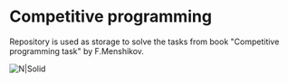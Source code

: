 # Competitive programming

Repository is used as storage to solve the tasks from book "Competitive programming task" by F.Menshikov.

![N|Solid](https://d2arxad8u2l0g7.cloudfront.net/books/1434905373l/25768065.jpg)
